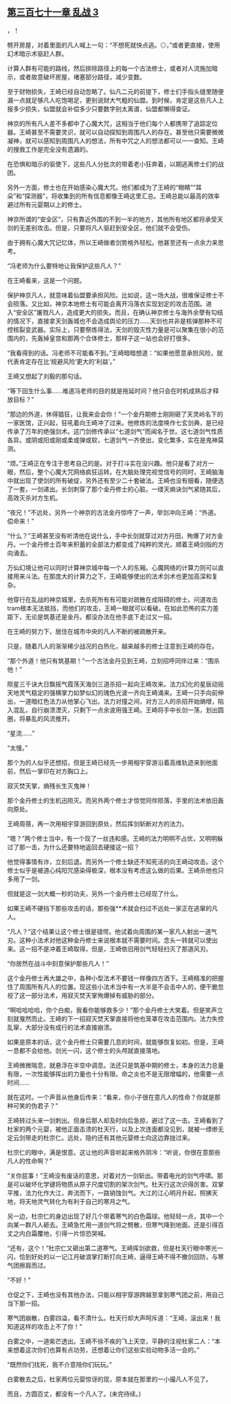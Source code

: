## [第三百七十一章 乱战 3](https://www.xxbiquge.com/11_11207/9004323.html)


  >

  ，！

  劈开房屋，对着里面的凡人喊上一句：“不想死就快点逃。◎，”或者更直接，使用幻术暗示术驱赶人群。

  计算人群有可能的路线，然后排除路径上的每一个古法修士，或者对人流施加暗示，或者故意破坏房屋，堵塞部分路径，减少变数。

  至于财物损失，王崎已经自动忽略了。仙凡二元的前提下，修士们手指头缝里随便漏一点就足够凡人吃饱喝足，更别说财大气粗的仙盟。到时候，肯定是这些凡人上报多少损失，仙盟就会补偿多少只要数字别太离谱，仙盟都懒得查证。

  神京的所有凡人差不多都中了心魔大咒，这相当于他们每个人都携带了追踪定位器。王崎甚至不需要灵识，就可以自动探知到周围凡人的存在。甚至他只需要微微凝神，就可以感知到周围凡人的想法，所有中咒之人的想法都可以一一查知。王崎的搜救工作是完全没有遗漏的。

  在恐惧和暗示的驱使下，这些凡人分批次的带着老小狂奔着，以期逃离修士们的战团。

  另外一方面，修士也在开始感染心魔大咒。他们都成为了王崎的“眼睛”“耳朵”和“探测器”，将收集到的所有信息都像王崎这里汇总。王崎总能以最高的效率避过所有元婴期以上的修士。

  神京所谓的“安全区”，只有靠近外围的不到一半的地方，其他所有地区都将承受天剑的无差别攻击。但是，只要将凡人驱赶到安全区，他们就不会受伤。

  由于拥有心魔大咒记忆体，所以王崎做者剑势格外轻松。他甚至还有一点余力来思考。

  “冯老师为什么要特地让我保护这些凡人？”

  在王崎看来，这是一个问题。

  保护神京凡人，就意味着仙盟要承担风险。比如说，这一场大战，很难保证修士不会陨落。又比如，神京本地修士有可能会离开冯落衣实现划定的攻击范围。进入“安全区”屠戮凡人，造成更大的损失。而且，在确认神京修士与海外余孽有勾结的情况下，直接拿天剑轰城也不会造成舆论的压力……天剑也并非是核弹那种不可控核裂变武器。实际上，只要祭炼得法，天剑的毁灭性力量是可以聚集在很小的范围内的，先轰掉皇宫和那两个合体修士，那样子这一站也会好打很多。

  “我看得到的话。冯老师不可能看不到。”王崎暗暗想道：“如果他愿意承担风险，就代表肯定存在比‘规避风险’更大的‘利益’。”

  王崎又想起了刘毅的那句话。

  “等下回生什么事……难道冯老师的目的就是拖延时间？他只会在时机成熟后才释放目标？”

  “那边的外道，休得猖狂，让我来会会你！”一个金丹期修士刚刚砸了天灵岭名下的一家医馆，正兴起，狂吼着向王崎冲了过来。他修炼的法度唤作七玄剑典，是已经传承了万年的绝强剑术。这门剑修传承以“七道剑气”而闻名于世。这七道剑气性质各异。或阴或阳或刚或柔或弹或软，七道剑气一齐使出，变化繁多，实在是鬼神莫测。

  “烦。”王崎正在专注于思考自己的是。对于打斗实在没兴趣。他只是看了对方一眼，然后，整个心魔大咒网络疯狂运转。在大脑处理完视觉信号的同时，王崎脑海中就出现了使剑的所有破绽，另外还有至少二十套破法。王崎也没有细看，随便选了一套，一剑递出。长剑刺穿了那个金丹修士的心脏。一缕天熵诀剑气紧随其后，高效灭杀对方生机。

  “夜兄！”不远处，另外一个神京的古法金丹惊呼了一声，举剑冲向王崎：“外道。偿命来！”

  “什么？”王崎甚至没有听清他在说什么，手中长剑就穿过对方丹田，殉爆了对方金丹。一个金丹修士百年来积蓄的全部法力都变成了纯粹的灵光，顺着王崎剑指的方向涌去。

  万仙幻境让他可以同时计算神京城中每一个人的东厢。心魔网络的计算力则可以直接用来斗法。在那庞大的计算力之下，王崎能够使出的法术剑术也更加高深和复杂。

  他穿行在乱战的神京城里，去杀死所有有可能对疏散在成阻碍的修士。问道攻击tram根本无法抵挡，而他们的攻击，王崎一眼就可以看破。在如此恐怖的实力差距下，无论是筑基还是金丹。都没办法在他手底下走过又一招。

  在王崎的努力下，居住在城市中央的凡人不断的被疏散开来。

  只是，随着凡人的渐渐稀少战况的白热化，越来越多的修士注意到王崎的存在。

  “那个外道！他只有筑基期！”一个古法金丹见到王崎，立刻招呼同伴过来：“围杀他！”

  陨星三千诀大日飘摇气霞荡天海剑三道杀招一起向王崎攻来。法力幻化的星辰动摇天地灵气稳定的强横掌力如梦似幻的瑰色光波一齐向王崎涌来。王崎一只手向前伸出，一道暗红色法力从他掌心飞出。法力对撞之间，对方三人的杀招开始熵增，陷入混乱，自行崩溃湮灭，只剩下一点余波用强王崎。王崎将手中长剑一荡，划出圆圈，将暴乱的风流推开。

  “星流……”

  “太慢。”

  那个为的人似乎还想招，但是王崎已经先一步用相宇穿游沿着高维轨迹来到他面前，然后一掌印在对方胸口上。

  寂灭焚天掌，熵残长生灭鬼神！

  那个金丹修士的生机迅陨灭。而另外两个修士才惊觉同伴陨落，手里的法术依旧轰向原处。

  王崎周蓓，再一次用相宇穿游回到原处，然后挥剑斩断对方的法力。

  “嗯？”两个修士当中，有一个现了一丝违和感。王崎的法力明明不占优，又明明躲过了那一击，为什么还要特地返回去硬接这一招？

  他觉得事情有诈，立刻后退。而另外一个修士缺还不知死活的向王崎动攻击。这个修士似乎是被道心纯阳咒感染得极深，根本没有考虑这么做的后果。王崎杀他也只多用了一剑。

  但就是这一剑大概一秒的功夫，另外一个金丹修士已经现了什么。

  如果王崎不硬挡下那些攻击的话，那些强**术就会扫过不远处一家正在逃窜的凡人。

  “凡人？”这个结果让这个修士很是错愕。他试着向周围的某一家凡人射出一道气刃。这种小法术对他这种金丹修士来说根本就不需要时间。念头一转就可以使出来。这一招不是冲着王崎取得，但是，王崎依旧用剑气轻轻扫灭了那道风刃。

  “你居然在战斗中刻意保护那些凡人！”

  这个金丹修士再大雄之中，各种小型法术不要钱一样像四方洒下。王崎精准的把握住了周围所有凡人的位置。现这些小法术当中有一大半是不会击中人的，便干脆忽视了这一部分法术，用寂灭焚天掌殉爆掉有威胁的部分。

  “啊哈哈哈哈，你个白痴，我看你能够救多少！”那个金丹修士大笑着。但是笑声立刻就戛然而止。王崎的下一招寂灭焚天掌直接将他也笼罩在攻击范围内。法力失控乱窜，大部分没有成行的法术直接崩溃。

  如果是原本的话，这个金丹修士只需要几息的时间，就能够恢复如初。但是，王崎一息都不会给他。剑光一闪，这个修士的头颅就直接落地。

  王崎微微喘息，就悬浮在半空中调息。法还只是筑基中期的修士，本身的法力总量有限，一次性能够挥出的力量也十分有限。命之炎也不是无限增幅的，他需要一点时间……

  就在这时。一个声音从他身后传来：“看来，你小子很在意凡人的性命？你就是那种可笑的伪君子？”

  王崎转过头来一剑刺出。但身后那人却及时向后急掠，避过了这一击。王崎看到了杜家的两个元婴，被他正面击溃的杜天行，以及上次连面都没见到，就被一缥缈无定云剑带走的杜宗仁。远处，隐约还有其他元婴修士向这边靠拢过来。

  杜宗仁的眼中，满是恨意。这让他的声音听起来格外阴冷：“听说，你很在意那些凡人的性命啊？”

  “关你屁事！”王崎没有废话的意思，对着对方一剑斩出。带着电光的剑气呼啸。那是可以破坏化学键将物质从原子尺度切割的架次剑气。杜天行这次识得厉害。双掌平推，法力化作大江，奔流而下，一路销蚀剑气。大江的江心明月升起，照拂天地，将天地灵气转化为有利于自己的寒月之气。

  另一边，杜宗仁的身边出现了好几个带着寒气的白色霜球。他轻轻一点，其中一个向某一群凡人砸去。王崎急忙用一道剑气将之劈散，但寒气降到地面。还是引得百丈之内白霜覆地，引得一片惊恐哭喊。

  “还有，这个！”杜宗仁又砸出第二道寒气。王崎挥剑欲救，但是杜天行眼中寒光一闪，恰到好处的以一记江月破浪掌打断打向王崎，逼得王崎不得不撤剑回防，与寒气团擦肩而过。

  “不好！”

  仓促之下，王崎也没有其他办法，只能以相宇穿游跨越至拿到寒气团之前，用自己当下那一招。

  寒气团崩散，白雾四溢，看不清什么。杜天行却大声呵斥道：“王崎，滚出来！我知道这样的攻击上不了你！”

  白雾之中，一道紫芒透出。王崎不徐不疾的飞上天空，平静的注视杜家二人：“本来想着这次你们也算有点功劳，还想着让你们这些实验动物多活一会的。”

  “既然你们找死，我不介意陪你们玩玩。”

  白雾散去之后，杜家两位元婴惊讶的现，原本就在那里的一小撮凡人不见了。

  而且，方圆百丈，都没有一个凡人了。(未完待续。)

  
